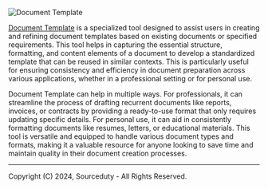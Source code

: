 ![Document Template](https://github.com/sourceduty/Document_Template/assets/123030236/efc1251a-6a73-4532-82d4-149d69daa482)

[Document Template](https://chat.openai.com/g/g-PnWt2WWvb-document-template) is a specialized tool designed to assist users in creating and refining document templates based on existing documents or specified requirements. This tool helps in capturing the essential structure, formatting, and content elements of a document to develop a standardized template that can be reused in similar contexts. This is particularly useful for ensuring consistency and efficiency in document preparation across various applications, whether in a professional setting or for personal use.

Document Template can help in multiple ways. For professionals, it can streamline the process of drafting recurrent documents like reports, invoices, or contracts by providing a ready-to-use format that only requires updating specific details. For personal use, it can aid in consistently formatting documents like resumes, letters, or educational materials. This tool is versatile and equipped to handle various document types and formats, making it a valuable resource for anyone looking to save time and maintain quality in their document creation processes.

***
Copyright (C) 2024, Sourceduty - All Rights Reserved.
